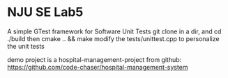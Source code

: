 # NJU SE Lab5
A simple GTest framework for Software Unit Tests
git clone in a dir, and cd ./build
then cmake .. && make
modify the tests/unittest.cpp to personalize the unit tests

demo project is a hospital-management-project from github:
https://github.com/code-chaser/hospital-management-system
